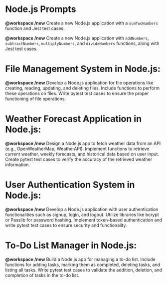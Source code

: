# Node.js Prompts

**@workspace /new** Create a new Node.js application with a `sumTwoNumbers` function and Jest test cases.

**@workspace /new** Create a new Node.js application with `addNumbers`, `subtractNumbers`, `multiplyNumbers`, and `divideNumbers` functions, along with Jest test cases.

# File Management System in Node.js:

 **@workspace /new** Develop a Node.js application for file operations like creating, reading, updating, and deleting files.
Include functions to perform these operations on files.
Write pytest test cases to ensure the proper functioning of file operations.

# Weather Forecast Application in Node.js:
 **@workspace /new** Design a Node.js app to fetch weather data from an API (e.g., OpenWeatherMap, WeatherAPI).
Implement functions to retrieve current weather, weekly forecasts, and historical data based on user input.
Create pytest test cases to verify the accuracy of the retrieved weather information.

# User Authentication System in Node.js:
 **@workspace /new** Develop a Node.js application with user authentication functionalities such as signup, login, and logout.
Utilize libraries like bcrypt or Passlib for password hashing.
Implement token-based authentication and write pytest test cases to ensure security and functionality.

# To-Do List Manager in Node.js:
 **@workspace /new** Build a Node.js app for managing a to-do list.
Include functions for adding tasks, marking them as completed, deleting tasks, and listing all tasks.
Write pytest test cases to validate the addition, deletion, and completion of tasks in the to-do list.
